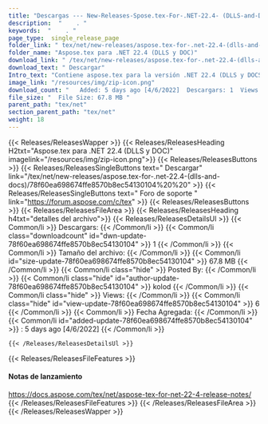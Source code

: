 ```yaml
---
title: "Descargas --- New-Releases-Spose.tex-For-.NET-22.4- (DLLS-and-Docs)." 
description:  "    . " 
keywords:  "    . " 
page_type:  single_release_page
folder_link: " tex/net/new-releases/aspose.tex-for-.net-22.4-(dlls-and-docs)/"
folder_name: "Aspose.tex para .NET 22.4 (DLLS y DOC)"
download_link: " /tex/net/new-releases/aspose.tex-for-.net-22.4-(dlls-and-docs)/78f60ea698674ffe8570b8ec54130104"
download_text: " Descargar"
Intro_text: "Contiene aspose.tex para la versión .NET 22.4 (DLLS y DOCS)."
image_link: "/resources/img/zip-icon.png"
download_count: "   Added: 5 days ago [4/6/2022]  Descargars: 1  Views: 5"
file_size: "  File Size: 67.8 MB "
parent_path: "tex/net"
section_parent_path: "tex/net"
weight: 18
---
```


{{< Releases/ReleasesWapper >}}
  {{< Releases/ReleasesHeading H2txt="Aspose.tex para .NET 22.4 (DLLS y DOC)" imagelink="/resources/img/zip-icon.png">}}
  {{< Releases/ReleasesButtons >}}
    {{< Releases/ReleasesSingleButtons text=" Descargar" link="/tex/net/new-releases/aspose.tex-for-.net-22.4-(dlls-and-docs)/78f60ea698674ffe8570b8ec54130104%20%20" >}}
    {{< Releases/ReleasesSingleButtons text=" Foro de soporte " link="https://forum.aspose.com/c/tex" >}}
  {{< Releases/ReleasesButtons >}}
  {{< Releases/ReleasesFileArea >}}
    {{< Releases/ReleasesHeading h4txt="detalles del archivo">}}
    {{< Releases/ReleasesDetailsUl >}}
            {{< Common/li  >}} Descargars: {{< /Common/li >}} 
      {{< Common/li class="downloadcount" id="dwn-update-78f60ea698674ffe8570b8ec54130104" >}} 1 {{< /Common/li >}} 
      {{< Common/li  >}} Tamaño del archivo: {{< /Common/li >}} 
      {{< Common/li id="size-update-78f60ea698674ffe8570b8ec54130104" >}} 67.8 MB {{< /Common/li >}} 
      {{< Common/li  class="hide" >}} Posted By: {{< /Common/li >}} 
      {{< Common/li class="hide" id="author-update-78f60ea698674ffe8570b8ec54130104" >}} kolod {{< /Common/li >}} 
      {{< Common/li class="hide"  >}} Views: {{< /Common/li >}} 
      {{< Common/li class="hide" id="view-update-78f60ea698674ffe8570b8ec54130104" >}} 6 {{< /Common/li >}} 
      {{< Common/li  >}} Fecha Agregada: {{< /Common/li >}} 
      {{< Common/li id="added-update-78f60ea698674ffe8570b8ec54130104" >}} : 5 days ago [4/6/2022] {{< /Common/li >}} 

    {{< /Releases/ReleasesDetailsUl >}}

  {{< Releases/ReleasesFileFeatures >}}
      <h4>Notas de lanzamiento</h4><div><a href="https://docs.aspose.com/tex/net/aspose-tex-for-net-22-4-release-notes/">https://docs.aspose.com/tex/net/aspose-tex-for-net-22-4-release-notes/</a></div>
  {{< /Releases/ReleasesFileFeatures >}}
 {{< /Releases/ReleasesFileArea >}}
{{< /Releases/ReleasesWapper >}}


